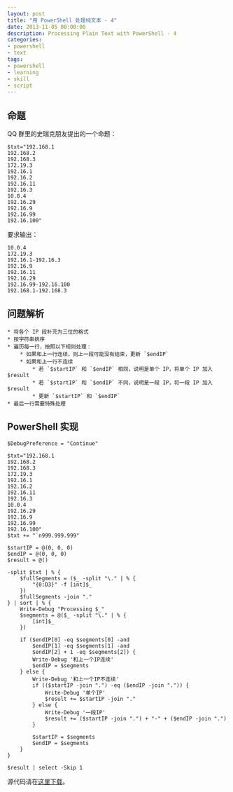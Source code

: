 ```yaml
---
layout: post
title: "用 PowerShell 处理纯文本 - 4"
date: 2013-11-05 00:00:00
description: Processing Plain Text with PowerShell - 4
categories:
- powershell
- text
tags:
- powershell
- learning
- skill
- script
---
```

命题
----
QQ 群里的史瑞克朋友提出的一个命题：

	$txt="192.168.1
	192.168.2
	192.168.3
	172.19.3
	192.16.1
	192.16.2
	192.16.11
	192.16.3
	10.0.4
	192.16.29
	192.16.9
	192.16.99
	192.16.100"

要求输出：

	10.0.4
	172.19.3
	192.16.1-192.16.3
	192.16.9
	192.16.11
	192.16.29
	192.16.99-192.16.100
	192.168.1-192.168.3

问题解析
--------
	* 将各个 IP 段补充为三位的格式
	* 按字符串排序
	* 遍历每一行，按照以下规则处理：
		* 如果和上一行连续，则上一段可能没有结束，更新 `$endIP`
		* 如果和上一行不连续
			* 若 `$startIP` 和 `$endIP` 相同，说明是单个 IP，将单个 IP 加入 $result
			* 若 `$startIP` 和 `$endIP` 不同，说明是一段 IP，将一段 IP 加入 $result
			* 更新 `$startIP` 和 `$endIP`
	* 最后一行需要特殊处理

PowerShell 实现
---------------

	$DebugPreference = "Continue"

	$txt="192.168.1
	192.168.2
	192.168.3
	172.19.3
	192.16.1
	192.16.2
	192.16.11
	192.16.3
	10.0.4
	192.16.29
	192.16.9
	192.16.99
	192.16.100"
	$txt += "`n999.999.999"

	$startIP = @(0, 0, 0)
	$endIP = @(0, 0, 0)
	$result = @()

	-split $txt | % {
	    $fullSegments = ($_ -split "\." | % {
	        "{0:D3}" -f [int]$_
	    })
	    $fullSegments -join "."
	} | sort | % {
	    Write-Debug "Processing $_"
	    $segments = @($_ -split "\." | % {
	        [int]$_
	    })

	    if ($endIP[0] -eq $segments[0] -and
	        $endIP[1] -eq $segments[1] -and
	        $endIP[2] + 1 -eq $segments[2]) {
	        Write-Debug '和上一个IP连续'
	        $endIP = $segments
	    } else {
	        Write-Debug '和上一个IP不连续'
	        if (($startIP -join ".") -eq ($endIP -join ".")) {
	            Write-Debug '单个IP'
	            $result += $startIP -join "."
	        } else {
	            Write-Debug '一段IP'
	            $result += ($startIP -join ".") + "-" + ($endIP -join ".")
	        }

	        $startIP = $segments
	        $endIP = $segments
	    }
	}

	$result | select -Skip 1

源代码请在[这里下载](/assets/download/Sort-IP.ps1)。
